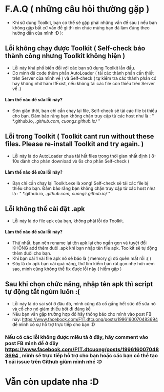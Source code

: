# F.A.Q ( những câu hỏi thường gặp )
+ Khi sử dụng Toolkit, bạn có thể sẽ gặp phải những vấn đề sau ( nếu bạn không gặp bất cứ vấn đề gì thì xin chúc mừng bạn đã làm đúng theo hướng dẫn của mình :D ):
##  Lỗi không chạy được Toolkit ( Self-check báo thành công nhưng Toolkit không hiện )
+ Lỗi này khá phổ biến đối với các bạn sử dụng Toolkit lần đầu.
+ Do mình đã code thêm phần AutoLoader ( tải các thành phần cần thiết trên Server của mình về ) và Self-check ( tự kiểm tra các thành phần có hay không nhờ hàm IfExist, nếu không tải các file còn thiếu trên Server về .)
#### Làm thế nào để sửa lỗi này?
+ Đơn giản thôi, bạn chỉ cần chạy lại file, Self-check sẽ tải các file bị thiếu cho bạn. Đảm bảo rằng bạn không chặn truy cập từ các host như là : " *.github.io, *.github.com, cuongz.github.io/* "


## Lỗi trong Toolkit ( Toolkit cant run without these files. Please re-install Toolkit and try again. )
+ Lỗi này là do AutoLoader chưa tải hết files trong thời gian nhất định ( 8-10s dành cho phàn download và 6s cho phần Self-check )
#### Làm thế nào để sửa lỗi này?
+ Bạn chỉ cần chạy lại Toolkit.exe là xong! Self-check sẽ tải các file bị thiếu cho bạn. Đảm bảo rằng bạn không chặn truy cập từ các host như là : " *.github.io, *.github.com, cuongz.github.io/* "


## Lỗi không thể cài đặt .apk
+ Lỗi này là do file apk của bạn, không phải lỗi do Toolkit.
#### Làm thế nào để sửa lỗi này?
+ Thứ nhất, bạn nên rename lại tên apk lại cho ngắn gọn và tuyệt đối KHÔNG add thêm đuôi .apk khi bạn nhập tên file apk. Toolkit sẽ tự động thêm đuôi cho bạn.
+ Khi bạn cài 1 vài file apk nó sẽ báo là ( memory gì đó quên mất rồi :( )
+ Đây là do apk bạn cài quá nặng, thử tìm kiếm bản rút gọn nhẹ hơn xem sao, mình cũng không thể fix được lỗi này ( hiếm gặp )


## Sau khi chọn chức năng, nhập tên apk thì script tự động tắt ngủm luôn :(
+ Lỗi này là do sai sót ở đâu đó, mình cũng đã cố gắng hết sức để sửa nó và cố cho nó giảm thiểu bớt đi đáng kể
+ Nếu bạn vẫn gặp trường hợp đó hãy thông báo cho mình vào post FB này: https://www.facebook.com/F1T.dtcuong/posts/1996160070483694 để mình có sự hỗ trợ trực tiếp cho bạn :D


### Nếu có các lỗi không được miêu tả ở đây, hãy comment vào post FB mình để ở đây https://www.facebook.com/F1T.dtcuong/posts/1996160070483694 , mình sẽ trực tiếp hỗ trợ cho bạn hoặc các bạn có thể tạo 1 cái issue trên Github giùm mình nhé :D



# Vẫn còn update nha :D